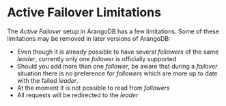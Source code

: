 # Active Failover Limitations

The _Active Failover_ setup in ArangoDB has a few limitations. Some of these limitations 
may be removed in later versions of ArangoDB:

- Even though it is already possible to have several _followers_ of the same _leader_,
 currently only one _follower_ is officially supported
- Should you add more than one _follower_, be aware that during a _failover_ situation
 there is no preference for _followers_ which are more up to date with the failed _leader_.
- At the moment it is not possible to read from _followers_
- All requests will be redirected to the _leader_